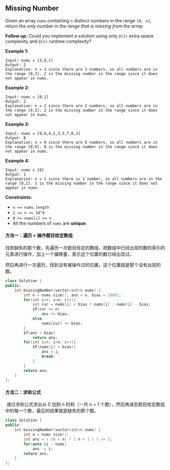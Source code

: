 ## Missing Number

Given an array `nums` containing `n` distinct numbers in the range `[0, n]`, return *the only number in the range that is missing from the array.*

**Follow up:** Could you implement a solution using only `O(1)` extra space complexity and `O(n)` runtime complexity?

**Example 1:**

```
Input: nums = [3,0,1]
Output: 2
Explanation: n = 3 since there are 3 numbers, so all numbers are in the range [0,3]. 2 is the missing number in the range since it does not appear in nums.
```

**Example 2:**

```
Input: nums = [0,1]
Output: 2
Explanation: n = 2 since there are 2 numbers, so all numbers are in the range [0,2]. 2 is the missing number in the range since it does not appear in nums.
```

**Example 3:**

```
Input: nums = [9,6,4,2,3,5,7,0,1]
Output: 8
Explanation: n = 9 since there are 9 numbers, so all numbers are in the range [0,9]. 8 is the missing number in the range since it does not appear in nums.
```

**Example 4:**

```
Input: nums = [0]
Output: 1
Explanation: n = 1 since there is 1 number, so all numbers are in the range [0,1]. 1 is the missing number in the range since it does not appear in nums.
```

**Constraints:**

- `n == nums.length`
- `1 <= n <= 10^4`
- `0 <= nums[i] <= n`
- All the numbers of `nums` are **unique**.

#### 方法一：遍历 + 操作题目给定数组

​		找到缺失的那个数，先遍历一次题目给定的数组，把数组中已经出现的数的索引的元素进行操作，加上一个偏移量，表示这个位置的数已经出现过。

​		然后再进行一次遍历，找到没有被操作过的位置，这个位置就是那个没有出现的数。

```c++
class Solution {
public:
    int missingNumber(vector<int>& nums) {
        int n = nums.size(), ans = n, bias = 10001;
        for(int i=0; i<n; i++){
            int cur = nums[i] < bias ? nums[i] : nums[i] - bias;
            if(cur == n)
                ans += bias;
            else
                nums[cur] += bias;
        }
        if(ans < bias)
            return ans;
        for(int i=0; i<n; i++){
            if(nums[i] < bias){
                ans = i;
                break;
            }
        }
        return ans;
    }
};
```

#### 方法二：求和公式

​		通过求和公式求出从 0 加到 n 的和（一共 n + 1 个数），然后再减去题目给定数组中的每一个数，最后的结果就是缺失的那个数。

```c++
class Solution {
public:
    int missingNumber(vector<int>& nums) {
        int n = nums.size();
        int ans = ( (0 + n) * ( n + 1 ) ) >> 1;
        for(auto &i : nums)
            ans -= i;
        return ans;
    }
};
```

